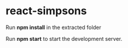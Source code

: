 # react-simpsons
 
Run <b>npm install</b> in the extracted folder

Run <b>npm start</b> to start the development server.
